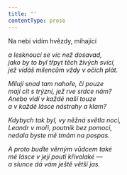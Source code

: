 ```yaml
---
title: ''
contentType: prose
---
```


Na nebi vidím hvězdy, míhající

_a lesknoucí se víc než dosavad,  
jako by to byl třpyt těch živých svící,  
jež vídáš milencům vždy v očích plát._

_Milují snad tam nahoře, či pouze  
mají cit s trýzní, jež rve srdce nám?  
Anebo vidí v každé naší touze  
a v každé lásce nástrahy a klam?_

_Kdybych tak byl, vy něžná světla noci,  
Leandr v moři, poutník bez pomoci,  
nedala byste mě tmám na pospas._

_A proto buďte věrným vůdcem také  
mé lásce v její pouti křivolaké —  
a slunce dá vám ještě větší jas._
